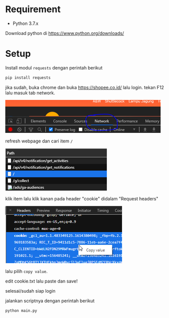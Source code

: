 # Requirement
- Python 3.7.x

Download python di https://www.python.org/downloads/
# Setup
Install modul `requests` dengan perintah berikut
```sh
pip install requests
```
jika sudah, buka chrome dan buka https://shopee.co.id/ lalu login.
tekan F12 lalu masuk tab network.

![tab network](images/tab_network.png)

refresh webpage dan cari item `/`

![forward slash](images/forward_slash.png)

klik item lalu klik kanan pada header "cookie" didalam "Request headers"

![copy header](images/copy_header.png)

lalu pilih `copy value`.

edit cookie.txt lalu paste dan save!

selesai/sudah siap login

jalankan scriptnya dengan perintah berikut
```
python main.py
```

